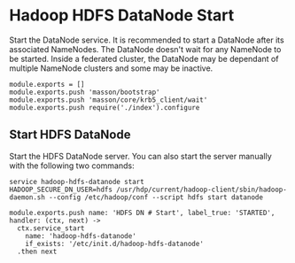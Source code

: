 
# Hadoop HDFS DataNode Start

Start the DataNode service. It is recommended to start a DataNode after its associated
NameNodes. The DataNode doesn't wait for any NameNode to be started. Inside a
federated cluster, the DataNode may be dependant of multiple NameNode clusters
and some may be inactive.

    module.exports = []
    module.exports.push 'masson/bootstrap'
    module.exports.push 'masson/core/krb5_client/wait'
    module.exports.push require('./index').configure

## Start HDFS DataNode

Start the HDFS DataNode server. You can also start the server manually with
the following two commands:

```
service hadoop-hdfs-datanode start
HADOOP_SECURE_DN_USER=hdfs /usr/hdp/current/hadoop-client/sbin/hadoop-daemon.sh --config /etc/hadoop/conf --script hdfs start datanode
```

    module.exports.push name: 'HDFS DN # Start', label_true: 'STARTED', handler: (ctx, next) ->
      ctx.service_start
        name: 'hadoop-hdfs-datanode'
        if_exists: '/etc/init.d/hadoop-hdfs-datanode'
      .then next
